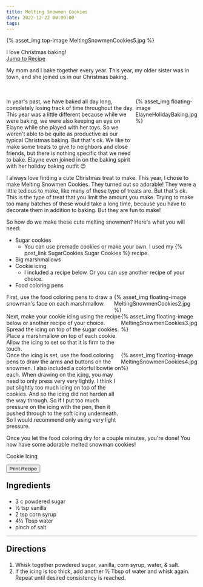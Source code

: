 ```yaml
---
title: Melting Snowmen Cookies
date: 2022-12-22 00:00:00
tags:
---
```


{% asset_img top-image MeltingSnowmenCookies5.jpg %}
<div class="post-body">
I love Christmas baking! 

<br>
<!--more-->

<a class="jump-to-recipe-btn" href="#recipejump"> 
    Jump to Recipe
</a>

My mom and I bake together every year. This year, my older sister was in town, and she joined us in our Christmas baking. 

<br>
<br>
<div style="display:flex;">
In year's past, we have baked all day long, completely losing track of time throughout the day. This year was a little different because while we were baking, we were also keeping an eye on Elayne while she played with her toys. So we weren't able to be quite as productive as our typical Christmas baking. But that's ok. We like to make some treats to give to neighbors and close friends, but there is nothing specific that we need to bake. Elayne even joined in on the baking spirit with her holiday baking outfit 😊
<div>
    {% asset_img floating-image ElayneHolidayBaking.jpg %}
</div>
</div>

I always love finding a cute Christmas treat to make. This year, I chose to make Melting Snowmen Cookies. They turned out so adorable! They were a little tedious to make, like many of these type of treats are. But that's ok. This is the type of treat that you limit the amount you make. Trying to make too many batches of these would take a long time, because you have to decorate them in addition to baking. But they are fun to make! 

So how do we make these cute melting snowmen? 
Here's what you will need: 
<ul class="post-body">
    <li>Sugar cookies
        <ul><li>You can use premade cookies or make your own. I used my {% post_link SugarCookies Sugar Cookies %} recipe.</li></ul>
    </li>
    <li>Big marshmallows</li>
    <li>Cookie icing
        <ul><li>I included a recipe below. Or you can use another recipe of your choice.</li></ul>
    </li>
    <li>Food coloring pens</li>
</ul>

<div style="display:flex;">
First, use the food coloring pens to draw a snowman's face on each marshmallow. 
<div>
    {% asset_img floating-image MeltingSnowmenCookies2.jpg %}
</div>
</div>

<div style="display:flex;">
Next, make your cookie icing using the recipe below or another recipe of your choice. Spread the icing on top of the sugar cookies. Place a marshmallow on top of each cookie. Allow the icing to set so that it is firm to the touch. 
<div>
    {% asset_img floating-image MeltingSnowmenCookies3.jpg %}
</div>
</div>

<div style="display:flex;">
Once the icing is set, use the food coloring pens to draw the arms and buttons on the snowmen. I also included a colorful bowtie on each. When drawing on the icing, you may need to only press very very lightly. I think I put slightly too much icing on top of the cookies. And so the icing did not harden all the way through. So if I put too much pressure on the icing with the pen, then it pushed through to the soft icing underneath. So I would recommend only using very light pressure. 
<div>
    {% asset_img floating-image MeltingSnowmenCookies4.jpg %}
</div>
</div>

Once you let the food coloring dry for a couple minutes, you're done! You now have some adorable melted snowman cookies! 
<br>
</div>

<div id="recipejump"></div>
<div id="recipe">
    <div class="recipe-box">
        <div class="recipe-title-box">
            <div>
                <div class="recipe-title-box-title">
                    <div class="recipe-title-box-header">Cookie Icing</div>
                </div>
                <p class="recipe-title-box-title" style="font-family: Arial;"></p>
            </div>
            <!-- {% asset_img recipe-title-box-img MeltingSnowmenCookies1.jpg %} -->
            <button class="print-recipe"
                    type="button"
                    onclick="printDIV('recipe')" >
                Print Recipe
            </button>
        </div>
        <p style="font-size:150%;"><b>Ingredients</b></p>
        <ul class="post-body">
                <li>3 c powdered sugar</li>
                <li>½ tsp vanilla</li>
                <li>2 tsp corn syrup</li>
                <li>4½ Tbsp water</li>
                <li>pinch of salt</li>
        </ul>
        <hr style="height:1px;background-color:rgb(189, 189, 189) ">
        <p style="font-size:150%;"><b>Directions</b></p>
        <ol class="post-body">
            <li>Whisk together powdered sugar, vanilla, corn syrup, water, & salt.</li>
            <li>If the icing is too thick, add another ½ Tbsp of water and whisk again. Repeat until desired consistency is reached.</li>
        </ol> 
    </div>
</div>

<br>
